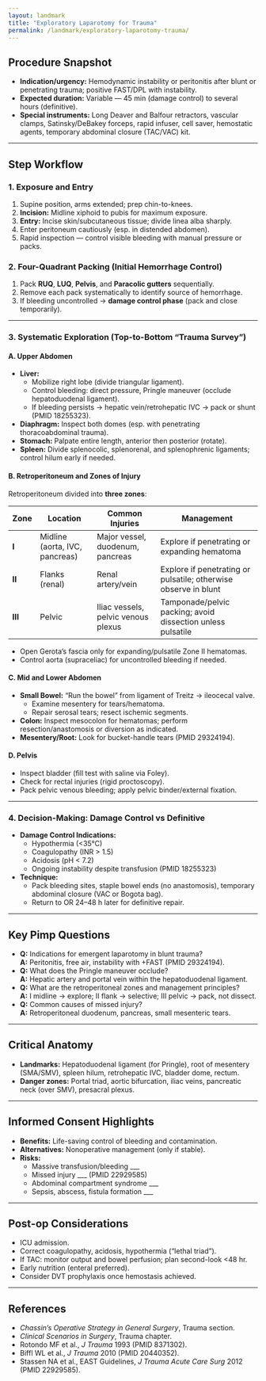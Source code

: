 ```yaml
---
layout: landmark
title: "Exploratory Laparotomy for Trauma"
permalink: /landmark/exploratory-laparotomy-trauma/
---
```


## Procedure Snapshot
- **Indication/urgency:** Hemodynamic instability or peritonitis after blunt or penetrating trauma; positive FAST/DPL with instability.  
- **Expected duration:** Variable — 45 min (damage control) to several hours (definitive).  
- **Special instruments:** Long Deaver and Balfour retractors, vascular clamps, Satinsky/DeBakey forceps, rapid infuser, cell saver, hemostatic agents, temporary abdominal closure (TAC/VAC) kit.

---

## Step Workflow

### 1. Exposure and Entry
1. Supine position, arms extended; prep chin-to-knees.  
2. **Incision:** Midline xiphoid to pubis for maximum exposure.  
3. **Entry:** Incise skin/subcutaneous tissue; divide linea alba sharply.  
4. Enter peritoneum cautiously (esp. in distended abdomen).  
5. Rapid inspection — control visible bleeding with manual pressure or packs.  

### 2. Four-Quadrant Packing (Initial Hemorrhage Control)
1. Pack **RUQ**, **LUQ**, **Pelvis**, and **Paracolic gutters** sequentially.  
2. Remove each pack systematically to identify source of hemorrhage.  
3. If bleeding uncontrolled → **damage control phase** (pack and close temporarily).

---

### 3. Systematic Exploration (Top-to-Bottom “Trauma Survey”)

#### A. **Upper Abdomen**
- **Liver:**  
  - Mobilize right lobe (divide triangular ligament).  
  - Control bleeding: direct pressure, Pringle maneuver (occlude hepatoduodenal ligament).  
  - If bleeding persists → hepatic vein/retrohepatic IVC → pack or shunt (PMID 18255323).
- **Diaphragm:** Inspect both domes (esp. with penetrating thoracoabdominal trauma).  
- **Stomach:** Palpate entire length, anterior then posterior (rotate).  
- **Spleen:** Divide splenocolic, splenorenal, and splenophrenic ligaments; control hilum early if needed.  

#### B. **Retroperitoneum and Zones of Injury**
Retroperitoneum divided into **three zones**:

| Zone | Location | Common Injuries | Management |
|------|-----------|-----------------|-------------|
| **I** | Midline (aorta, IVC, pancreas) | Major vessel, duodenum, pancreas | Explore if penetrating or expanding hematoma |
| **II** | Flanks (renal) | Renal artery/vein | Explore if penetrating or pulsatile; otherwise observe in blunt |
| **III** | Pelvic | Iliac vessels, pelvic venous plexus | Tamponade/pelvic packing; avoid dissection unless pulsatile |

- Open Gerota’s fascia only for expanding/pulsatile Zone II hematomas.  
- Control aorta (supraceliac) for uncontrolled bleeding if needed.  

#### C. **Mid and Lower Abdomen**
- **Small Bowel:** “Run the bowel” from ligament of Treitz → ileocecal valve.  
  - Examine mesentery for tears/hematoma.  
  - Repair serosal tears; resect ischemic segments.  
- **Colon:** Inspect mesocolon for hematomas; perform resection/anastomosis or diversion as indicated.  
- **Mesentery/Root:** Look for bucket-handle tears (PMID 29324194).  

#### D. **Pelvis**
- Inspect bladder (fill test with saline via Foley).  
- Check for rectal injuries (rigid proctoscopy).  
- Pack pelvic venous bleeding; apply pelvic binder/external fixation.  

---

### 4. Decision-Making: Damage Control vs Definitive
- **Damage Control Indications:**  
  - Hypothermia (<35°C)  
  - Coagulopathy (INR > 1.5)  
  - Acidosis (pH < 7.2)  
  - Ongoing instability despite transfusion (PMID 18255323)
- **Technique:**  
  - Pack bleeding sites, staple bowel ends (no anastomosis), temporary abdominal closure (VAC or Bogota bag).  
  - Return to OR 24–48 h later for definitive repair.

---

## Key Pimp Questions
- **Q:** Indications for emergent laparotomy in blunt trauma?  
  **A:** Peritonitis, free air, instability with +FAST (PMID 29324194).  
- **Q:** What does the Pringle maneuver occlude?  
  **A:** Hepatic artery and portal vein within the hepatoduodenal ligament.  
- **Q:** What are the retroperitoneal zones and management principles?  
  **A:** I midline → explore; II flank → selective; III pelvic → pack, not dissect.  
- **Q:** Common causes of missed injury?  
  **A:** Retroperitoneal duodenum, pancreas, small mesenteric tears.

---

## Critical Anatomy
- **Landmarks:** Hepatoduodenal ligament (for Pringle), root of mesentery (SMA/SMV), spleen hilum, retrohepatic IVC, bladder dome, rectum.  
- **Danger zones:** Portal triad, aortic bifurcation, iliac veins, pancreatic neck (over SMV), presacral plexus.

---

## Informed Consent Highlights
- **Benefits:** Life-saving control of bleeding and contamination.  
- **Alternatives:** Nonoperative management (only if stable).  
- **Risks:**  
  - Massive transfusion/bleeding ___  
  - Missed injury ___ (PMID 22929585)  
  - Abdominal compartment syndrome ___  
  - Sepsis, abscess, fistula formation ___  

---

## Post-op Considerations
- ICU admission.  
- Correct coagulopathy, acidosis, hypothermia (“lethal triad”).  
- If TAC: monitor output and bowel perfusion; plan second-look <48 hr.  
- Early nutrition (enteral preferred).  
- Consider DVT prophylaxis once hemostasis achieved.  

---

## References
- *Chassin’s Operative Strategy in General Surgery*, Trauma section.  
- *Clinical Scenarios in Surgery*, Trauma chapter.  
- Rotondo MF et al., *J Trauma* 1993 (PMID 8371302).  
- Biffl WL et al., *J Trauma* 2010 (PMID 20440352).  
- Stassen NA et al., EAST Guidelines, *J Trauma Acute Care Surg* 2012 (PMID 22929585).
